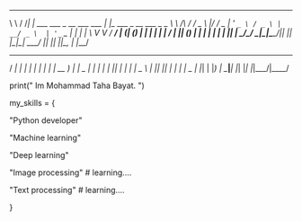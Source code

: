 __        __   _                            _                          
\ \      / /__| | ___ ___  _ __ ___   ___  | |_ ___    _ __ ___  _   _ 
 \ \ /\ / / _ \ |/ __/ _ \| '_ ` _ \ / _ \ | __/ _ \  | '_ ` _ \| | | |
  \ V  V /  __/ | (_| (_) | | | | | |  __/ | || (_) | | | | | | | |_| |
   \_/\_/ \___|_|\___\___/|_| |_| |_|\___|  \__\___/  |_| |_| |_|\__, |
                                                                 |___/ 
  ____ ___ _____ _   _ _   _ ____  
 / ___|_ _|_   _| | | | | | | __ ) 
| |  _ | |  | | | |_| | | | |  _ \ 
| |_| || |  | | |  _  | |_| | |_) |
 \____|___| |_| |_| |_|\___/|____/ 
                                   

print("  Im Mohammad Taha Bayat.  ")

my_skills = {

"Python developer"

"Machine learning"

"Deep learning"

"Image processing"  # learning....

"Text processing"  # learning....

}

